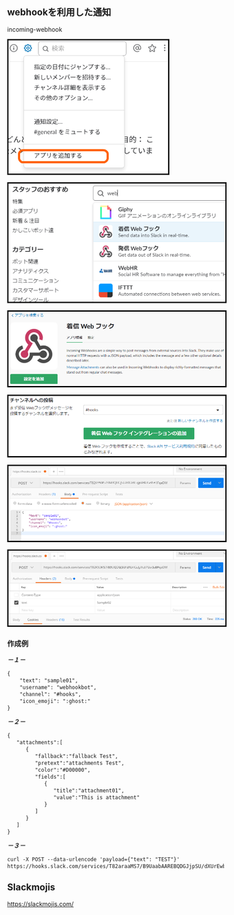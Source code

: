 ## webhookを利用した通知
incoming-webhook
<p><img src="01.png" style="border:solid 3px #000000"></p>
<p><img src="02.png" style="border:solid 3px #000000"></p>
<p><img src="03.png" style="border:solid 3px #000000"></p>
<p><img src="04.png" style="border:solid 3px #000000"></p>
<p><img src="05.png" style="border:solid 3px #000000"></p>
<p><img src="06.png" style="border:solid 3px #000000"></p>


### 作成例
***－１－***
```
{
    "text": "sample01",
    "username": "webhookbot",
    "channel": "#hooks",
    "icon_emoji": ":ghost:"
}
```
***－２－***
```
{
   "attachments":[
      {
         "fallback":"fallback Test",
         "pretext":"attachments Test",
         "color":"#D00000",
         "fields":[
            {
               "title":"attachment01",
               "value":"This is attachment"
            }
         ]
      }
   ]
} 
```
***－３－***
```
curl -X POST --data-urlencode 'payload={"text": "TEST"}' https://hooks.slack.com/services/T82araaMS7/B9UaabAAREBQDGJjpSU/dXUrEwberec87GoiSsBFqaDM
```

## Slackmojis
https://slackmojis.com/
